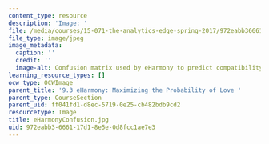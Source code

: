 ```yaml
---
content_type: resource
description: 'Image: '
file: /media/courses/15-071-the-analytics-edge-spring-2017/972eabb3666117d18e5e0d8fcc1ae7e3_eHarmonyConfusion.jpg
file_type: image/jpeg
image_metadata:
  caption: ''
  credit: ''
  image-alt: Confusion matrix used by eHarmony to predict compatibility between users.
learning_resource_types: []
ocw_type: OCWImage
parent_title: '9.3 eHarmony: Maximizing the Probability of Love '
parent_type: CourseSection
parent_uid: ff041fd1-d8ec-5719-0e25-cb482bdb9cd2
resourcetype: Image
title: eHarmonyConfusion.jpg
uid: 972eabb3-6661-17d1-8e5e-0d8fcc1ae7e3
---
```

